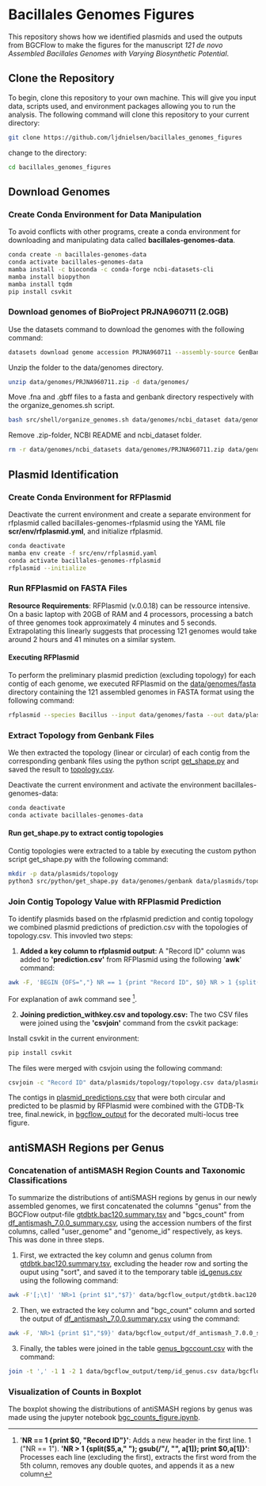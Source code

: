 # Bacillales Genomes Figures
This repository shows how we identified plasmids and used the outputs from BGCFlow to make the figures for the manuscript *121 de novo Assembled Bacillales Genomes with Varying Biosynthetic Potential*.
## Clone the Repository
To begin, clone this repository to your own machine. This will give you input data, scripts used, and environment packages allowing you to run the analysis. The following command will clone this repository to your current directory:
~~~bash
git clone https://github.com/ljdnielsen/bacillales_genomes_figures
~~~
change to the directory:
~~~bash
cd bacillales_genomes_figures
~~~

## Download Genomes
### Create Conda Environment for Data Manipulation
To avoid conflicts with other programs, create a conda environment for downloading and manipulating data called __bacillales-genomes-data__.
~~~bash
conda create -n bacillales-genomes-data
conda activate bacillales-genomes-data
mamba install -c bioconda -c conda-forge ncbi-datasets-cli
mamba install biopython
mamba install tqdm
pip install csvkit
~~~
### Download genomes of BioProject PRJNA960711 (2.0GB)
Use the datasets command to download the genomes with the following command:
~~~bash
datasets download genome accession PRJNA960711 --assembly-source GenBank --include gbff,genome --filename data/genomes/PRJNA960711.zip
~~~

Unzip the folder to the data/genomes directory.

~~~bash
unzip data/genomes/PRJNA960711.zip -d data/genomes/
~~~

Move .fna and .gbff files to a fasta and genbank directory respectively with the organize_genomes.sh script.

~~~bash
bash src/shell/organize_genomes.sh data/genomes/ncbi_dataset data/genomes
~~~

Remove .zip-folder, NCBI README and ncbi_dataset folder.

~~~bash
rm -r data/genomes/ncbi_datasets data/genomes/PRJNA960711.zip data/genomes/README.md
~~~

## Plasmid Identification
### Create Conda Environment for RFPlasmid
Deactivate the current environment and create a separate environment for rfplasmid called bacillales-genomes-rfplasmid using the YAML file __scr/env/rfplasmid.yml__, and initialize rfplasmid.
~~~bash
conda deactivate
mamba env create -f src/env/rfplasmid.yaml
conda activate bacillales-genomes-rfplasmid
rfplasmid --initialize
~~~
### Run RFPlasmid on FASTA Files

**Resource Requirements**: RFPlasmid (v.0.0.18) can be ressource intensive. On a basic laptop with 20GB of RAM and 4 processors, processing a batch of three genomes took approximately 4 minutes and 5 seconds. Extrapolating this linearly suggests that processing 121 genomes would take around 2 hours and 41 minutes on a similar system.
#### Executing RFPlasmid

To perform the preliminary plasmid prediction (excluding topology) for each contig of each genome, we executed RFPlasmid on the [data/genomes/fasta](data/genomes/fasta/) directory containing the 121 assembled genomes in FASTA format using the following command:

~~~bash
rfplasmid --species Bacillus --input data/genomes/fasta --out data/plasmids/rfplasmid
~~~

### Extract Topology from Genbank Files
We then extracted the topology (linear or circular) of each contig from the corresponding genbank files using the python script [get_shape.py](../../src/python/get_shape.py) and saved the result to [topology.csv](../../data/topology/topology.csv).

Deactivate the current environment and activate the environment bacillales-genomes-data:

~~~bash
conda deactivate
conda activate bacillales-genomes-data
~~~

#### Run get_shape.py to extract contig topologies
Contig topologies were extracted to a table by executing the custom python script get_shape.py with the following command:

~~~bash
mkdir -p data/plasmids/topology
python3 src/python/get_shape.py data/genomes/genbank data/plasmids/topology/topology.csv
~~~

### Join Contig Topology Value with RFPlasmid Prediction
To identify plasmids based on the rfplasmid prediction and contig topology we combined plasmid predictions of prediction.csv with the topologies of topology.csv. This invovled two steps:

1. **Added a key column to rfplasmid output**: A "Record ID" column was added to **'prediction.csv'** from RFPlasmid using the following '**awk**' command:
~~~bash
awk -F, 'BEGIN {OFS=","} NR == 1 {print "Record ID", $0} NR > 1 {split($5,a," "); gsub(/"/, "", a[1]); print a[1],$0}' data/plasmids/rfplasmid/prediction.csv > data/plasmids/rfplasmid/prediction_withkey.csv
~~~
For explanation of awk command see [^1].

2. **Joining prediction_withkey.csv and topology.csv:** The two CSV files were joined using the **'csvjoin'** command from the csvkit package:

Install csvkit in the current environment:
~~~bash
pip install csvkit
~~~
The files were merged with csvjoin using the following command:
~~~bash
csvjoin -c "Record ID" data/plasmids/topology/topology.csv data/plasmids/rfplasmid/prediction_withkey.csv > data/plasmids/plasmid_predictions.csv
~~~

The contigs in [plasmid_predictions.csv](data/plasmids/plasmid_predictions.csv) that were both circular and predicted to be plasmid by RFPlasmid were combined with the GTDB-Tk tree, final.newick, in [bgcflow_output](data/bgcflow_output/) for the decorated multi-locus tree figure.

## antiSMASH Regions per Genus

### Concatenation of antiSMASH Region Counts and Taxonomic Classifications
To summarize the distributions of antiSMASH regions by genus in our newly assembled genomes, we first concatenated the columns "genus" from the BGCFlow output-file [gtdbtk.bac120.summary.tsv](data/bgcflow_output/gtdbtk.bac120.summary.tsv) and "bgcs_count" from [df_antismash_7.0.0_summary.csv](data/bgcflow_output/df_antismash_7.0.0_summary.csv), using the accession numbers of the first columns, called "user_genome" and "genome_id" respectively, as keys. This was done in three steps.

1. First, we extracted the key column and genus column from [gtdbtk.bac120.summary.tsv](data/bgcflow_output/gtdbtk.bac120.summary.tsv), excluding the header row and sorting the ouput using "sort", and saved it to the temporary table [id_genus.csv](data/antismash_regions/id_genus_sorted.csv) using the following command:

~~~bash
awk -F'[;\t]' 'NR>1 {print $1","$7}' data/bgcflow_output/gtdbtk.bac120.summary.tsv | sort > data/bgcflow_output/temp/id_genus.csv
~~~
2. Then, we extracted the key column and "bgc_count" column and sorted the output of [df_antismash_7.0.0.summary.csv](data/bgcflow_output/df_antismash_7.0.0_summary.csv) using the command:
~~~bash
awk -F, 'NR>1 {print $1","$9}' data/bgcflow_output/df_antismash_7.0.0_summary.csv | sort > data/bgcflow_output/temp/id_bgccount.csv
~~~
3. Finally, the tables were joined in the table [genus_bgccount.csv](data/antismash_regions/genus_bgccount.csv) with the command:

~~~bash
join -t ',' -1 1 -2 1 data/bgcflow_output/temp/id_genus.csv data/bgcflow_output/temp/id_bgccount.csv > data/bgcflow_output/genus_bgccount.csv
~~~

### Visualization of Counts in Boxplot

The boxplot showing the distributions of antiSMASH regions by genus was made using the jupyter notebook [bgc_counts_figure.ipynb](src/notebooks/bgc_counts_figure.ipynb).


[^1]:'**NR == 1 {print $0, "Record ID"}'**: Adds a new header in the first line. 1 ("NR == 1"). **'NR > 1 {split($5,a," "); gsub(/"/, "", a[1]); print $0,a[1]}'**: Processes each line (excluding the first), extracts the first word from the 5th column, removes any double quotes, and appends it as a new column
